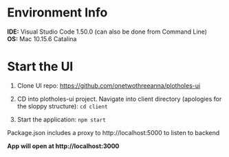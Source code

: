 # Environment Info
**IDE:**  Visual Studio Code 1.50.0 (can also be done from Command Line)\
**OS:** Mac 10.15.6 Catalina 

# Start the UI
1) Clone UI repo:
https://github.com/onetwothreeanna/plotholes-ui

2) CD into plotholes-ui project.  Navigate into client directory (apologies for the sloppy structure):
```cd client```

3) Start the application: 
```npm start```

Package.json includes a proxy to http://localhost:5000 to listen to backend 

**App will open at http://localhost:3000**
